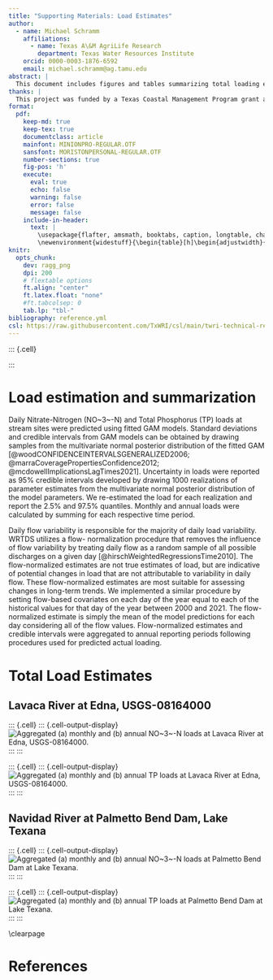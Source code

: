 ```yaml
---
title: "Supporting Materials: Load Estimates"
author: 
  - name: Michael Schramm
    affiliations:
      - name: Texas A\&M AgriLife Research
        department: Texas Water Resources Institute
    orcid: 0000-0003-1876-6592
    email: michael.schramm@ag.tamu.edu
abstract: |
  This document includes figures and tables summarizing total loading estimates for the Lavaca River watershed.
thanks: |
  This project was funded by a Texas Coastal Management Program grant approved by the Texas Land Commissioner, providing financial assistance under the Coastal Zone Management Act of 1972, as amended, awarded by the National Oceanic and Atmospheric Administration (NOAA), Office for Coastal Management, pursuant to NOAA Award No. NA21NOS4190136. The views expressed herein are those of the author(s) and do not necessarily reflect the views of NOAA, the U.S. Department of Commerce, or any of their subagencies.
format: 
  pdf:
    keep-md: true
    keep-tex: true
    documentclass: article
    mainfont: MINIONPRO-REGULAR.OTF
    sansfont: MORISTONPERSONAL-REGULAR.OTF
    number-sections: true
    fig-pos: 'h'
    execute:
      eval: true
      echo: false
      warning: false
      error: false
      message: false
    include-in-header:
      text: |
        \usepackage{flafter, amsmath, booktabs, caption, longtable, changepage, multirow}
        \newenvironment{widestuff}{\begin{table}[h]\begin{adjustwidth}{-4.5cm}{-4.5cm}\centering}{\end{adjustwidth}\end{table}}
knitr: 
  opts_chunk: 
    dev: ragg_png
    dpi: 200
    # flextable options
    ft.align: "center"
    ft.latex.float: "none"
    #ft.tabcolsep: 0
    tab.lp: "tbl-"
bibliography: reference.yml
csl: https://raw.githubusercontent.com/TxWRI/csl/main/twri-technical-report.csl
---
```



::: {.cell}

:::



# Load estimation and summarization

Daily Nitrate-Nitrogen (NO~3~-N) and Total Phosphorus (TP) loads at stream sites were predicted using fitted GAM models. Standard deviations and credible intervals from GAM models can be obtained by drawing samples from the multivariate normal posterior distribution of the fitted GAM [@woodCONFIDENCEINTERVALSGENERALIZED2006; @marraCoveragePropertiesConfidence2012; @mcdowellImplicationsLagTimes2021]. Uncertainty in loads were reported as 95% credible intervals developed by drawing 1000 realizations of parameter estimates from the multivariate normal posterior distribution of the model parameters. We re-estimated the load for each realization and report the 2.5% and 97.5% quantiles. Monthly and annual loads were calculated by summing for each respective time period. 

Daily flow variability is responsible for the majority of daily load variability. WRTDS utilizes a flow- normalization procedure that removes the influence of flow variability by treating daily flow as a random sample of all possible discharges on a given day [@hirschWeightedRegressionsTime2010]. The flow-normalized estimates are not true estimates of load, but are indicative of potential changes in load that are not attributable to variability in daily flow. These flow-normalized estimates are most suitable for assessing changes in long-term trends. We implemented a similar procedure by setting flow-based covariates on each day of the year equal to each of the historical values for that day of the year between 2000 and 2021. The flow-normalized estimate is simply the mean of the model predictions for each day considering all of the flow values. Flow-normalized estimates and credible intervals were aggregated to annual reporting periods following procedures used for predicted actual loading.


# Total Load Estimates

## Lavaca River at Edna, USGS-08164000


::: {.cell}
::: {.cell-output-display}
![Aggregated (a) monthly and (b) annual NO~3~-N loads at Lavaca River at Edna, USGS-08164000.](load_estimates_files/figure-pdf/no3_aggregate-08164000-1.png)
:::
:::

::: {.cell}
::: {.cell-output-display}
![Aggregated (a) monthly and (b) annual TP loads at Lavaca River at Edna, USGS-08164000.](load_estimates_files/figure-pdf/tp_aggregate-08164000-1.png)
:::
:::



## Navidad River at Palmetto Bend Dam, Lake Texana


::: {.cell}
::: {.cell-output-display}
![Aggregated (a) monthly and (b) annual NO~3~-N loads at Palmetto Bend Dam at Lake Texana.](load_estimates_files/figure-pdf/no3_aggregate-texana-1.png)
:::
:::

::: {.cell}
::: {.cell-output-display}
![Aggregated (a) monthly and (b) annual TP loads at Palmetto Bend Dam at Lake Texana.](load_estimates_files/figure-pdf/tp_aggregate-texana-1.png)
:::
:::


\clearpage

# References
